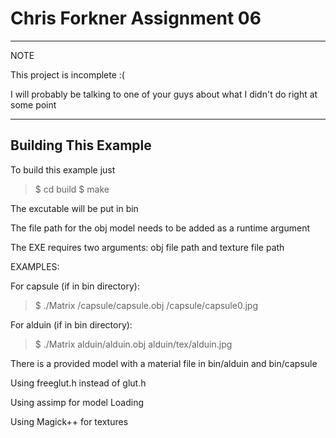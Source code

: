 Chris Forkner Assignment 06
========================================

*********************************

NOTE

This project is incomplete :(

I will probably be talking to one of your guys about what I didn't do right at some point

*********************************



Building This Example
---------------------

To build this example just 

>$ cd build 
>$ make

The excutable will be put in bin

The file path for the obj model needs to be added as a runtime argument

The EXE requires two arguments: obj file path and texture file path

EXAMPLES:

For capsule (if in bin directory):

>$ ./Matrix /capsule/capsule.obj /capsule/capsule0.jpg

For alduin (if in bin directory):

>$ ./Matrix alduin/alduin.obj alduin/tex/alduin.jpg

There is a provided model with a material file in bin/alduin and bin/capsule

Using freeglut.h instead of glut.h

Using assimp for model Loading

Using Magick++ for textures

